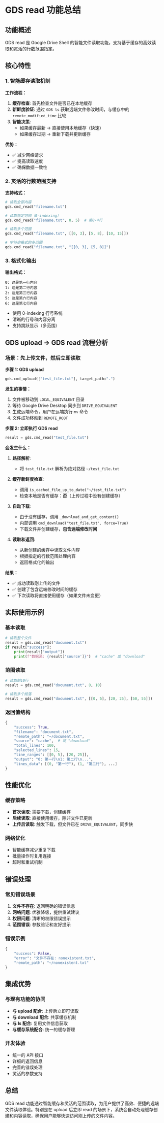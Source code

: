# GDS read 功能总结

## 功能概述

GDS read 是 Google Drive Shell 的智能文件读取功能，支持基于缓存的高效读取和灵活的行数范围指定。

## 核心特性

### 1. 智能缓存读取机制

**工作流程：**
1. **缓存检查**: 首先检查文件是否已在本地缓存
2. **新鲜度验证**: 通过 `GDS ls` 获取远端文件修改时间，与缓存中的 `remote_modified_time` 比较
3. **智能决策**: 
   - 如果缓存最新 → 直接使用本地缓存（快速）
   - 如果缓存过期 → 重新下载并更新缓存

**优势：**
- ✅ 减少网络请求
- ✅ 提高读取速度
- ✅ 确保数据一致性

### 2. 灵活的行数范围支持

**支持格式：**
```python
# 读取全部内容
gds.cmd_read("filename.txt")

# 读取指定范围（0-indexing）
gds.cmd_read("filename.txt", 0, 5)  # 第0-4行

# 读取多个范围
gds.cmd_read("filename.txt", [[0, 3], [5, 8], [10, 15]])

# 字符串格式的多范围
gds.cmd_read("filename.txt", "[[0, 3], [5, 8]]")
```

### 3. 格式化输出

**输出格式：**
```
0: 这是第一行内容
1: 这是第二行内容
2: 这是第三行内容
5: 这是第六行内容
6: 这是第七行内容
```

- 使用 0-indexing 行号系统
- 清晰的行号和内容分离
- 支持跳跃显示（多范围）

## GDS upload → GDS read 流程分析

### 场景：先上传文件，然后立即读取

**步骤 1: GDS upload**
```python
gds.cmd_upload(["test_file.txt"], target_path=".")
```

**发生的事情：**
1. 文件被移动到 `LOCAL_EQUIVALENT` 目录
2. 等待 Google Drive Desktop 同步到 `DRIVE_EQUIVALENT`
3. 生成远端命令，用户在远端执行 `mv` 命令
4. 文件成功移动到 `REMOTE_ROOT`

**步骤 2: 立即执行 GDS read**
```python
result = gds.cmd_read("test_file.txt")
```

**会发生什么：**

1. **路径解析**: 
   - 将 `test_file.txt` 解析为绝对路径 `~/test_file.txt`

2. **缓存新鲜度检查**:
   - 调用 `is_cached_file_up_to_date("~/test_file.txt")`
   - 检查本地是否有缓存：**否**（上传过程中没有创建缓存）

3. **自动下载**:
   - 由于没有缓存，调用 `_download_and_get_content()`
   - 内部调用 `cmd_download("test_file.txt", force=True)`
   - 下载文件并创建缓存，**包含远端修改时间**

4. **读取和返回**:
   - 从新创建的缓存中读取文件内容
   - 根据指定的行数范围处理内容
   - 返回格式化的输出

**结果：**
- ✅ 成功读取刚上传的文件
- ✅ 创建了包含远端修改时间的缓存
- ✅ 下次读取将直接使用缓存（如果文件未变更）

## 实际使用示例

### 基本读取
```python
# 读取整个文件
result = gds.cmd_read("document.txt")
if result["success"]:
    print(result["output"])
    print(f"数据源: {result['source']}")  # "cache" 或 "download"
```

### 范围读取
```python
# 读取前10行
result = gds.cmd_read("document.txt", 0, 10)

# 读取多个段落
result = gds.cmd_read("document.txt", [[0, 5], [20, 25], [50, 55]])
```

### 返回值结构
```python
{
    "success": True,
    "filename": "document.txt",
    "remote_path": "~/document.txt",
    "source": "cache",  # 或 "download"
    "total_lines": 100,
    "selected_lines": 15,
    "line_ranges": [[0, 5], [20, 25]],
    "output": "0: 第一行\n1: 第二行\n...",
    "lines_data": [(0, "第一行"), (1, "第二行"), ...]
}
```

## 性能优化

### 缓存策略
- **首次读取**: 需要下载，创建缓存
- **后续读取**: 直接使用缓存，除非文件已更新
- **上传后读取**: 触发下载，但文件已在 `DRIVE_EQUIVALENT`，同步快

### 网络优化
- 智能缓存减少重复下载
- 批量操作时复用连接
- 超时和重试机制

## 错误处理

### 常见错误场景
1. **文件不存在**: 返回明确的错误信息
2. **网络问题**: 优雅降级，提供重试建议
3. **权限问题**: 清晰的权限错误提示
4. **范围错误**: 参数验证和友好提示

### 错误示例
```python
{
    "success": False,
    "error": "文件不存在: nonexistent.txt",
    "remote_path": "~/nonexistent.txt"
}
```

## 集成优势

### 与现有功能的协同
- **与 upload 配合**: 上传后立即可读取
- **与 download 配合**: 共享缓存机制
- **与 ls 配合**: 复用文件信息获取
- **与缓存系统配合**: 统一的缓存管理

### 开发体验
- 统一的 API 接口
- 详细的返回信息
- 完善的错误处理
- 灵活的参数支持

## 总结

GDS read 功能通过智能缓存和灵活的范围读取，为用户提供了高效、便捷的远端文件读取体验。特别是在 upload 后立即 read 的场景下，系统会自动处理缓存创建和内容读取，确保用户能够快速访问刚上传的文件内容。 